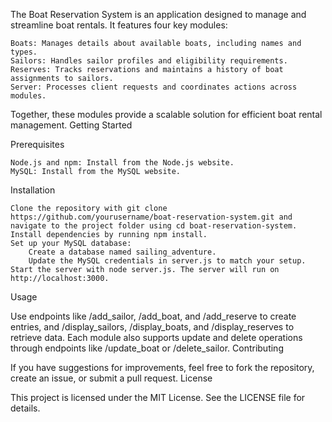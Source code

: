 The Boat Reservation System is an application designed to manage and streamline boat rentals. It features four key modules:

    Boats: Manages details about available boats, including names and types.
    Sailors: Handles sailor profiles and eligibility requirements.
    Reserves: Tracks reservations and maintains a history of boat assignments to sailors.
    Server: Processes client requests and coordinates actions across modules.

Together, these modules provide a scalable solution for efficient boat rental management.
Getting Started

Prerequisites

    Node.js and npm: Install from the Node.js website.
    MySQL: Install from the MySQL website.
Installation

    Clone the repository with git clone https://github.com/yourusername/boat-reservation-system.git and navigate to the project folder using cd boat-reservation-system.
    Install dependencies by running npm install.
    Set up your MySQL database:
        Create a database named sailing_adventure.
        Update the MySQL credentials in server.js to match your setup.
    Start the server with node server.js. The server will run on http://localhost:3000.
Usage

Use endpoints like /add_sailor, /add_boat, and /add_reserve to create entries, and /display_sailors, /display_boats, and /display_reserves to retrieve data. Each module also supports update and delete operations through endpoints like /update_boat or /delete_sailor.
Contributing

If you have suggestions for improvements, feel free to fork the repository, create an issue, or submit a pull request.
License

This project is licensed under the MIT License. See the LICENSE file for details.
